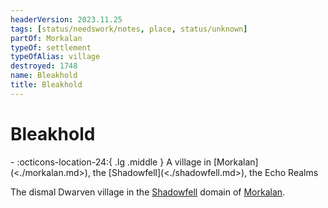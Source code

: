 ```yaml
---
headerVersion: 2023.11.25
tags: [status/needswork/notes, place, status/unknown]
partOf: Morkalan
typeOf: settlement
typeOfAlias: village
destroyed: 1748
name: Bleakhold
title: Bleakhold
---
```

# Bleakhold
<div class="grid cards ext-narrow-margin ext-one-column" markdown>
-  
    :octicons-location-24:{ .lg .middle } A village in [Morkalan](<./morkalan.md>), the [Shadowfell](<./shadowfell.md>), the Echo Realms  
</div>


The dismal Dwarven village in the [Shadowfell](<./shadowfell.md>) domain of [Morkalan](<./morkalan.md>). 